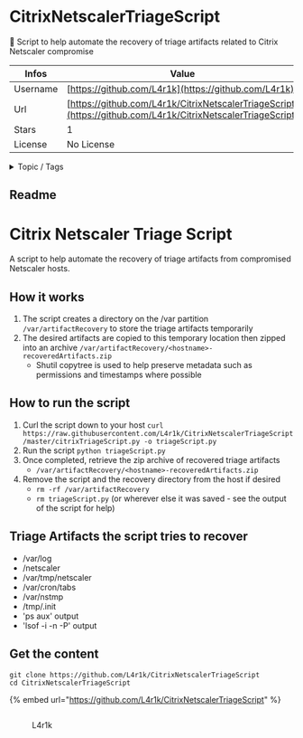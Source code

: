 # CitrixNetscalerTriageScript

:mag_right: Script to help automate the recovery of triage artifacts related to Citrix Netscaler compromise

| Infos    | Value                                                              |
| -------- | -------------------------------------------------------------------|
| Username | [https://github.com/L4r1k](https://github.com/L4r1k) |
| Url      | [https://github.com/L4r1k/CitrixNetscalerTriageScript](https://github.com/L4r1k/CitrixNetscalerTriageScript)                                               |
| Stars    | 1                                                          |
| License  | No License                                                        |

<details>

<summary>Topic / Tags</summary>

* cve-2019-19781* shitrix* triage

</details>

## Readme

# Citrix Netscaler Triage Script

A script to help automate the recovery of triage artifacts from compromised Netscaler hosts.

## How it works

1. The script creates a directory on the /var partition `/var/artifactRecovery` to store the triage artifacts temporarily
2. The desired artifacts are copied to this temporary location then zipped into an archive `/var/artifactRecovery/<hostname>-recoveredArtifacts.zip`
    - Shutil copytree is used to help preserve metadata such as permissions and timestamps where possible

## How to run the script

1. Curl the script down to your host `curl https://raw.githubusercontent.com/L4r1k/CitrixNetscalerTriageScript/master/citrixTriageScript.py -o triageScript.py`
2. Run the script `python triageScript.py`
3. Once completed, retrieve the zip archive of recovered triage artifacts
    - `/var/artifactRecovery/<hostname>-recoveredArtifacts.zip`
4. Remove the script and the recovery directory from the host if desired
    - `rm -rf /var/artifactRecovery`
    - `rm triageScript.py` (or wherever else it was saved - see the output of the script for help)

## Triage Artifacts the script tries to recover

- /var/log
- /netscaler
- /var/tmp/netscaler
- /var/cron/tabs
- /var/nstmp
- /tmp/.init
- 'ps aux' output
- 'lsof -i -n -P' output



## Get the content

```
git clone https://github.com/L4r1k/CitrixNetscalerTriageScript
cd CitrixNetscalerTriageScript
```

{% embed url="https://github.com/L4r1k/CitrixNetscalerTriageScript" %}

<figure><img src="https://avatars.githubusercontent.com/u/19558495?v=4" alt=""><figcaption><p>L4r1k</p></figcaption></figure>

